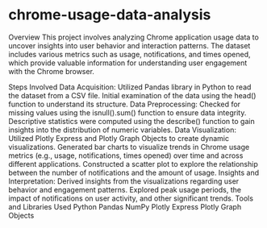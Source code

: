 # chrome-usage-data-analysis

Overview
This project involves analyzing Chrome application usage data to uncover insights into user behavior and interaction patterns. The dataset includes various metrics such as usage, notifications, and times opened, which provide valuable information for understanding user engagement with the Chrome browser.

Steps Involved
Data Acquisition:
Utilized Pandas library in Python to read the dataset from a CSV file.
Initial examination of the data using the head() function to understand its structure.
Data Preprocessing:
Checked for missing values using the isnull().sum() function to ensure data integrity.
Descriptive statistics were computed using the describe() function to gain insights into the distribution of numeric variables.
Data Visualization:
Utilized Plotly Express and Plotly Graph Objects to create dynamic visualizations.
Generated bar charts to visualize trends in Chrome usage metrics (e.g., usage, notifications, times opened) over time and across different applications.
Constructed a scatter plot to explore the relationship between the number of notifications and the amount of usage.
Insights and Interpretation:
Derived insights from the visualizations regarding user behavior and engagement patterns.
Explored peak usage periods, the impact of notifications on user activity, and other significant trends.
Tools and Libraries Used
Python
Pandas
NumPy
Plotly Express
Plotly Graph Objects
